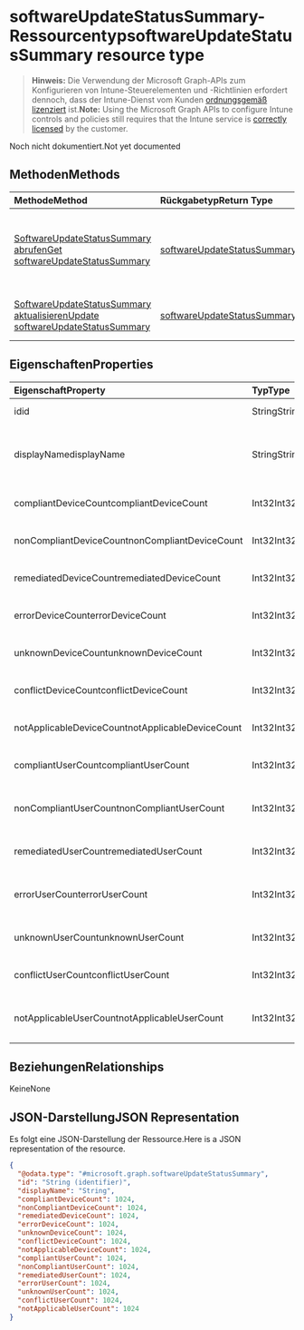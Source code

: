 # <a name="softwareupdatestatussummary-resource-type"></a><span data-ttu-id="27882-101">softwareUpdateStatusSummary-Ressourcentyp</span><span class="sxs-lookup"><span data-stu-id="27882-101">softwareUpdateStatusSummary resource type</span></span>

> <span data-ttu-id="27882-102">**Hinweis:** Die Verwendung der Microsoft Graph-APIs zum Konfigurieren von Intune-Steuerelementen und -Richtlinien erfordert dennoch, dass der Intune-Dienst vom Kunden [ordnungsgemäß lizenziert](https://go.microsoft.com/fwlink/?linkid=839381) ist.</span><span class="sxs-lookup"><span data-stu-id="27882-102">**Note:** Using the Microsoft Graph APIs to configure Intune controls and policies still requires that the Intune service is [correctly licensed](https://go.microsoft.com/fwlink/?linkid=839381) by the customer.</span></span>

<span data-ttu-id="27882-103">Noch nicht dokumentiert.</span><span class="sxs-lookup"><span data-stu-id="27882-103">Not yet documented</span></span>
## <a name="methods"></a><span data-ttu-id="27882-104">Methoden</span><span class="sxs-lookup"><span data-stu-id="27882-104">Methods</span></span>
|<span data-ttu-id="27882-105">Methode</span><span class="sxs-lookup"><span data-stu-id="27882-105">Method</span></span>|<span data-ttu-id="27882-106">Rückgabetyp</span><span class="sxs-lookup"><span data-stu-id="27882-106">Return Type</span></span>|<span data-ttu-id="27882-107">Beschreibung</span><span class="sxs-lookup"><span data-stu-id="27882-107">Description</span></span>|
|:---|:---|:---|
|[<span data-ttu-id="27882-108">SoftwareUpdateStatusSummary abrufen</span><span class="sxs-lookup"><span data-stu-id="27882-108">Get softwareUpdateStatusSummary</span></span>](../api/intune_deviceconfig_softwareupdatestatussummary_get.md)|[<span data-ttu-id="27882-109">softwareUpdateStatusSummary</span><span class="sxs-lookup"><span data-stu-id="27882-109">softwareUpdateStatusSummary</span></span>](../resources/intune_deviceconfig_softwareupdatestatussummary.md)|<span data-ttu-id="27882-110">Lesen von Beziehungen und Eigenschaften des [softwareUpdateStatusSummary](../resources/intune_deviceconfig_softwareupdatestatussummary.md)-Objekts.</span><span class="sxs-lookup"><span data-stu-id="27882-110">Read properties and relationships of [plannerAssignedToTaskBoardTaskFormat](../resources/intune_deviceconfig_softwareupdatestatussummary.md) object.</span></span>|
|[<span data-ttu-id="27882-111">SoftwareUpdateStatusSummary aktualisieren</span><span class="sxs-lookup"><span data-stu-id="27882-111">Update softwareUpdateStatusSummary</span></span>](../api/intune_deviceconfig_softwareupdatestatussummary_update.md)|[<span data-ttu-id="27882-112">softwareUpdateStatusSummary</span><span class="sxs-lookup"><span data-stu-id="27882-112">softwareUpdateStatusSummary</span></span>](../resources/intune_deviceconfig_softwareupdatestatussummary.md)|<span data-ttu-id="27882-113">Aktualisieren der Eigenschaften eines [softwareUpdateStatusSummary](../resources/intune_deviceconfig_softwareupdatestatussummary.md)-Objekts.</span><span class="sxs-lookup"><span data-stu-id="27882-113">Update the properties of a [calendar](../resources/intune_deviceconfig_softwareupdatestatussummary.md) object.</span></span>|

## <a name="properties"></a><span data-ttu-id="27882-114">Eigenschaften</span><span class="sxs-lookup"><span data-stu-id="27882-114">Properties</span></span>
|<span data-ttu-id="27882-115">Eigenschaft</span><span class="sxs-lookup"><span data-stu-id="27882-115">Property</span></span>|<span data-ttu-id="27882-116">Typ</span><span class="sxs-lookup"><span data-stu-id="27882-116">Type</span></span>|<span data-ttu-id="27882-117">Beschreibung</span><span class="sxs-lookup"><span data-stu-id="27882-117">Description</span></span>|
|:---|:---|:---|
|<span data-ttu-id="27882-118">id</span><span class="sxs-lookup"><span data-stu-id="27882-118">id</span></span>|<span data-ttu-id="27882-119">String</span><span class="sxs-lookup"><span data-stu-id="27882-119">String</span></span>|<span data-ttu-id="27882-120">Schlüssel der Entität.</span><span class="sxs-lookup"><span data-stu-id="27882-120">Key of the setting.</span></span>|
|<span data-ttu-id="27882-121">displayName</span><span class="sxs-lookup"><span data-stu-id="27882-121">displayName</span></span>|<span data-ttu-id="27882-122">String</span><span class="sxs-lookup"><span data-stu-id="27882-122">String</span></span>|<span data-ttu-id="27882-123">Der Name der Richtlinie</span><span class="sxs-lookup"><span data-stu-id="27882-123">The Name parameter specifies the name of the retention policy tag.</span></span>|
|<span data-ttu-id="27882-124">compliantDeviceCount</span><span class="sxs-lookup"><span data-stu-id="27882-124">compliantDeviceCount</span></span>|<span data-ttu-id="27882-125">Int32</span><span class="sxs-lookup"><span data-stu-id="27882-125">Int32</span></span>|<span data-ttu-id="27882-126">Anzahl der konformen Geräte</span><span class="sxs-lookup"><span data-stu-id="27882-126">Number of compliant devices.</span></span>|
|<span data-ttu-id="27882-127">nonCompliantDeviceCount</span><span class="sxs-lookup"><span data-stu-id="27882-127">nonCompliantDeviceCount</span></span>|<span data-ttu-id="27882-128">Int32</span><span class="sxs-lookup"><span data-stu-id="27882-128">Int32</span></span>|<span data-ttu-id="27882-129">Anzahl der nicht konformen Geräte</span><span class="sxs-lookup"><span data-stu-id="27882-129">Number of non compliant devices.</span></span>|
|<span data-ttu-id="27882-130">remediatedDeviceCount</span><span class="sxs-lookup"><span data-stu-id="27882-130">remediatedDeviceCount</span></span>|<span data-ttu-id="27882-131">Int32</span><span class="sxs-lookup"><span data-stu-id="27882-131">Int32</span></span>|<span data-ttu-id="27882-132">Anzahl korrigierter Geräte</span><span class="sxs-lookup"><span data-stu-id="27882-132">Number of remediated devices.</span></span>|
|<span data-ttu-id="27882-133">errorDeviceCount</span><span class="sxs-lookup"><span data-stu-id="27882-133">errorDeviceCount</span></span>|<span data-ttu-id="27882-134">Int32</span><span class="sxs-lookup"><span data-stu-id="27882-134">Int32</span></span>|<span data-ttu-id="27882-135">Anzahl der Geräte mit Fehler</span><span class="sxs-lookup"><span data-stu-id="27882-135">Number of devices had error.</span></span>|
|<span data-ttu-id="27882-136">unknownDeviceCount</span><span class="sxs-lookup"><span data-stu-id="27882-136">unknownDeviceCount</span></span>|<span data-ttu-id="27882-137">Int32</span><span class="sxs-lookup"><span data-stu-id="27882-137">Int32</span></span>|<span data-ttu-id="27882-138">Anzahl unbekannter Geräte</span><span class="sxs-lookup"><span data-stu-id="27882-138">Number of unknown devices.</span></span>|
|<span data-ttu-id="27882-139">conflictDeviceCount</span><span class="sxs-lookup"><span data-stu-id="27882-139">conflictDeviceCount</span></span>|<span data-ttu-id="27882-140">Int32</span><span class="sxs-lookup"><span data-stu-id="27882-140">Int32</span></span>|<span data-ttu-id="27882-141">Anzahl der Geräte mit Konflikten</span><span class="sxs-lookup"><span data-stu-id="27882-141">Number of conflict devices.</span></span>|
|<span data-ttu-id="27882-142">notApplicableDeviceCount</span><span class="sxs-lookup"><span data-stu-id="27882-142">notApplicableDeviceCount</span></span>|<span data-ttu-id="27882-143">Int32</span><span class="sxs-lookup"><span data-stu-id="27882-143">Int32</span></span>|<span data-ttu-id="27882-144">Anzahl nicht anwendbarer Geräte</span><span class="sxs-lookup"><span data-stu-id="27882-144">Number of not applicable devices.</span></span>|
|<span data-ttu-id="27882-145">compliantUserCount</span><span class="sxs-lookup"><span data-stu-id="27882-145">compliantUserCount</span></span>|<span data-ttu-id="27882-146">Int32</span><span class="sxs-lookup"><span data-stu-id="27882-146">Int32</span></span>|<span data-ttu-id="27882-147">Anzahl der kompatiblen Benutzer</span><span class="sxs-lookup"><span data-stu-id="27882-147">Number of users: 542</span></span>|
|<span data-ttu-id="27882-148">nonCompliantUserCount</span><span class="sxs-lookup"><span data-stu-id="27882-148">nonCompliantUserCount</span></span>|<span data-ttu-id="27882-149">Int32</span><span class="sxs-lookup"><span data-stu-id="27882-149">Int32</span></span>|<span data-ttu-id="27882-150">Anzahl der nicht kompatiblen Benutzer</span><span class="sxs-lookup"><span data-stu-id="27882-150">Number of non compliant users.</span></span>|
|<span data-ttu-id="27882-151">remediatedUserCount</span><span class="sxs-lookup"><span data-stu-id="27882-151">remediatedUserCount</span></span>|<span data-ttu-id="27882-152">Int32</span><span class="sxs-lookup"><span data-stu-id="27882-152">Int32</span></span>|<span data-ttu-id="27882-153">Anzahl der korrigierten Benutzer</span><span class="sxs-lookup"><span data-stu-id="27882-153">Number of users: 542</span></span>|
|<span data-ttu-id="27882-154">errorUserCount</span><span class="sxs-lookup"><span data-stu-id="27882-154">errorUserCount</span></span>|<span data-ttu-id="27882-155">Int32</span><span class="sxs-lookup"><span data-stu-id="27882-155">Int32</span></span>|<span data-ttu-id="27882-156">Anzahl der Benutzer, bei denen ein Fehler aufgetreten ist.</span><span class="sxs-lookup"><span data-stu-id="27882-156">Number of users had error.</span></span>|
|<span data-ttu-id="27882-157">unknownUserCount</span><span class="sxs-lookup"><span data-stu-id="27882-157">unknownUserCount</span></span>|<span data-ttu-id="27882-158">Int32</span><span class="sxs-lookup"><span data-stu-id="27882-158">Int32</span></span>|<span data-ttu-id="27882-159">Anzahl der unbekannten Benutzer</span><span class="sxs-lookup"><span data-stu-id="27882-159">Number of users: 542</span></span>|
|<span data-ttu-id="27882-160">conflictUserCount</span><span class="sxs-lookup"><span data-stu-id="27882-160">conflictUserCount</span></span>|<span data-ttu-id="27882-161">Int32</span><span class="sxs-lookup"><span data-stu-id="27882-161">Int32</span></span>|<span data-ttu-id="27882-162">Anzahl der Benutzer mit Konflikt</span><span class="sxs-lookup"><span data-stu-id="27882-162">Number of users: 542</span></span>|
|<span data-ttu-id="27882-163">notApplicableUserCount</span><span class="sxs-lookup"><span data-stu-id="27882-163">notApplicableUserCount</span></span>|<span data-ttu-id="27882-164">Int32</span><span class="sxs-lookup"><span data-stu-id="27882-164">Int32</span></span>|<span data-ttu-id="27882-165">Anzahl der nicht anwendbaren Benutzer.</span><span class="sxs-lookup"><span data-stu-id="27882-165">Number of not applicable users.</span></span>|

## <a name="relationships"></a><span data-ttu-id="27882-166">Beziehungen</span><span class="sxs-lookup"><span data-stu-id="27882-166">Relationships</span></span>
<span data-ttu-id="27882-167">Keine</span><span class="sxs-lookup"><span data-stu-id="27882-167">None</span></span>
## <a name="json-representation"></a><span data-ttu-id="27882-168">JSON-Darstellung</span><span class="sxs-lookup"><span data-stu-id="27882-168">JSON Representation</span></span>
<span data-ttu-id="27882-169">Es folgt eine JSON-Darstellung der Ressource.</span><span class="sxs-lookup"><span data-stu-id="27882-169">Here is a JSON representation of the resource.</span></span>
<!-- {
  "blockType": "resource",
  "keyProperty": "id",
  "@odata.type": "microsoft.graph.softwareUpdateStatusSummary"
}
-->
``` json
{
  "@odata.type": "#microsoft.graph.softwareUpdateStatusSummary",
  "id": "String (identifier)",
  "displayName": "String",
  "compliantDeviceCount": 1024,
  "nonCompliantDeviceCount": 1024,
  "remediatedDeviceCount": 1024,
  "errorDeviceCount": 1024,
  "unknownDeviceCount": 1024,
  "conflictDeviceCount": 1024,
  "notApplicableDeviceCount": 1024,
  "compliantUserCount": 1024,
  "nonCompliantUserCount": 1024,
  "remediatedUserCount": 1024,
  "errorUserCount": 1024,
  "unknownUserCount": 1024,
  "conflictUserCount": 1024,
  "notApplicableUserCount": 1024
}
```



